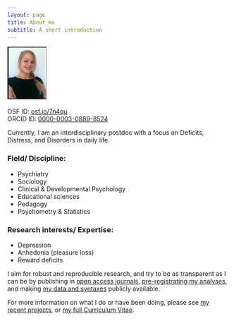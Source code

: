 ```yaml
---
layout: page
title: About me
subtitle: A short introduction
---
```


![Me](/img/HeiningaVE_mini.png "Gosh - hate pictures, but also hate it when people have no pictures at all")

OSF ID:	[osf.io/7n4qu](https://osf.io/7n4qu/)  
ORCID ID: [0000-0003-0889-8524](https://orcid.org/0000-0003-0889-8524)

Currently, I am an interdisciplinary postdoc with a focus on Deficits, Distress, and Disorders in daily life.
  
### Field/ Discipline:

- Psychiatry
- Sociology
- Clinical & Developmental Psychology
- Educational sciences
- Pedagogy
- Psychometry & Statistics 

### Research interests/ Expertise:

- Depression
- Anhedonia (pleasure loss)
- Reward deficits

I aim for robust and reproducible research, and try to be as transparent as I can be by publishing in [open access journals](https://en.wikipedia.org/wiki/Open_access), [pre-registrating my analyses](https://osf.io/7n4qu/), and making [my data and syntaxes](https://osf.io/k7rfu/) publicly available.

For more information on what I do or have been doing, please see [my recent projects](https://heiningave.github.io/projects/), or [my full Curriculum Vitae](https://heiningave.github.io/CV/).
